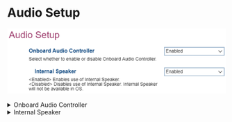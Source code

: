 # Audio Setup #

![](./img/thinkcenter_audio_setup.png)

<details><summary>Onboard Audio Controller</summary>

Options:

1.  **Enabled** - enables onboard audio controller. Default.
2.  Disabled - disables onboard audio controller.

<!-- TODO: add WMI -->

</details>

<details><summary>Internal Speaker</summary>

Options:

1.  **Enabled** - enables the internal speaker. Default.
2.  Disabled - disables the internal speaker.

<!-- TODO: add WMI -->

<!-- MODEL: NOT M90q -->

</details>
